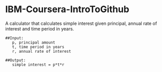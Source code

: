 # IBM-Coursera-IntroToGithub


A calculator that calculates simple interest given principal, annual rate of interest and time period in years.

```
##Input:
   p, principal amount
   t, time period in years
   r, annual rate of interest

##Output:
   simple interest = p*t*r
```
